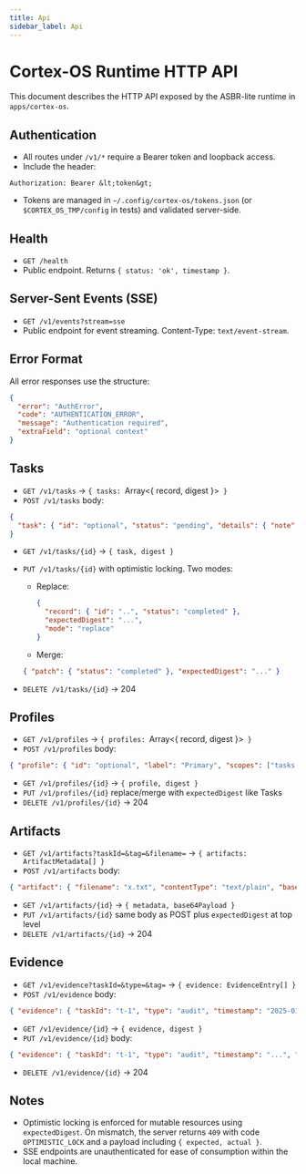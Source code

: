 ```yaml
---
title: Api
sidebar_label: Api
---
```


# Cortex-OS Runtime HTTP API

This document describes the HTTP API exposed by the ASBR-lite runtime in `apps/cortex-os`.

## Authentication

- All routes under `/v1/*` require a Bearer token and loopback access.
- Include the header:

```text
Authorization: Bearer &lt;token&gt;
```

- Tokens are managed in `~/.config/cortex-os/tokens.json` (or `$CORTEX_OS_TMP/config` in tests) and validated server-side.

## Health

- `GET /health`
- Public endpoint. Returns `{ status: 'ok', timestamp }`.

## Server-Sent Events (SSE)

- `GET /v1/events?stream=sse`
- Public endpoint for event streaming. Content-Type: `text/event-stream`.

## Error Format

All error responses use the structure:

```json
{
  "error": "AuthError",
  "code": "AUTHENTICATION_ERROR",
  "message": "Authentication required",
  "extraField": "optional context"
}
```

## Tasks

- `GET /v1/tasks` → `{ tasks: `Array&lt;{ record, digest }&gt;` }`
- `POST /v1/tasks` body:

```json
{
  "task": { "id": "optional", "status": "pending", "details": { "note": "..." } }
}
```

- `GET /v1/tasks/{id}` → `{ task, digest }`
- `PUT /v1/tasks/{id}` with optimistic locking. Two modes:

  - Replace:

    ```json
    {
      "record": { "id": "..", "status": "completed" },
      "expectedDigest": "...",
      "mode": "replace"
    }
    ```

  - Merge:

  ```json
  { "patch": { "status": "completed" }, "expectedDigest": "..." }
  ```

- `DELETE /v1/tasks/{id}` → 204

## Profiles

- `GET /v1/profiles` → `{ profiles: `Array&lt;{ record, digest }&gt;` }`
- `POST /v1/profiles` body:

```json
{ "profile": { "id": "optional", "label": "Primary", "scopes": ["tasks:read"] } }
```

- `GET /v1/profiles/{id}` → `{ profile, digest }`
- `PUT /v1/profiles/{id}` replace/merge with `expectedDigest` like Tasks
- `DELETE /v1/profiles/{id}` → 204

## Artifacts

- `GET /v1/artifacts?taskId=&tag=&filename=` → `{ artifacts: ArtifactMetadata[] }`
- `POST /v1/artifacts` body:

```json
{ "artifact": { "filename": "x.txt", "contentType": "text/plain", "base64Payload": "..." } }
```

- `GET /v1/artifacts/{id}` → `{ metadata, base64Payload }`
- `PUT /v1/artifacts/{id}` same body as POST plus `expectedDigest` at top level
- `DELETE /v1/artifacts/{id}` → 204

## Evidence

- `GET /v1/evidence?taskId=&type=&tag=` → `{ evidence: EvidenceEntry[] }`
- `POST /v1/evidence` body:

```json
{ "evidence": { "taskId": "t-1", "type": "audit", "timestamp": "2025-01-01T00:00:00Z", "payload": {"k":"v"} } }
```

- `GET /v1/evidence/{id}` → `{ evidence, digest }`
- `PUT /v1/evidence/{id}` body:

```json
{ "evidence": { "taskId": "t-1", "type": "audit", "timestamp": "...", "payload": {"k":"v"} }, "expectedDigest": "..." }
```

- `DELETE /v1/evidence/{id}` → 204

## Notes

- Optimistic locking is enforced for mutable resources using `expectedDigest`.
  On mismatch, the server returns `409` with code `OPTIMISTIC_LOCK` and
  a payload including `{ expected, actual }`.
- SSE endpoints are unauthenticated for ease of consumption within the local machine.
